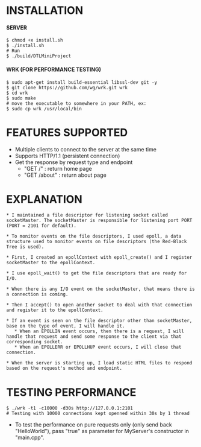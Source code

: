 
# INSTALLATION  

#### SERVER  
```
$ chmod +x install.sh
$ ./install.sh
# Run
$ ./build/DTLMiniProject
```

#### WRK (FOR PERFORMANCE TESTING)  
```
$ sudo apt-get install build-essential libssl-dev git -y
$ git clone https://github.com/wg/wrk.git wrk
$ cd wrk
$ sudo make
# move the executable to somewhere in your PATH, ex:
$ sudo cp wrk /usr/local/bin
```   

# FEATURES SUPPORTED  
* Multiple clients to connect to the server at the same time  
* Supports HTTP/1.1 (persistent connection)  
* Get the response by request type and endpoint  
    * "GET /" : return home page  
    * "GET /about" : return about page   

# EXPLANATION
```  
* I maintained a file descriptor for listening socket called socketMaster. The socketMaster is responsible for listening port PORT (PORT = 2101 for default).
   
* To monitor events on the file descriptors, I used epoll, a data structure used to monitor events on file descriptors (the Red-Black Tree is used).
 
* First, I created an epollContext with epoll_create() and I register socketMaster to the epollContext.

* I use epoll_wait() to get the file descriptors that are ready for I/O.
   
* When there is any I/O event on the socketMaster, that means there is a connection is coming.

* Then I accept() to open another socket to deal with that connection and register it to the epollContext.

* If an event is seen on the file descriptor other than socketMaster, base on the type of event, I will handle it.
   * When an EPOLLIN event occurs, then there is a request, I will handle that request and send some response to the client via that corresponding socket.
   * When an EPOLLERR or EPOLLHUP event occurs, I will close that connection.

* When the server is starting up, I load static HTML files to respond based on the request's method and endpoint.
```  


# TESTING PERFORMANCE  
```
$ ./wrk -t1 -c10000 -d30s http://127.0.0.1:2101  
# Testing with 10000 connections kept openned within 30s by 1 thread  
```  
* To test the performance on pure requests only (only send back "HelloWorld"), pass "true" as parameter for MyServer's constructor in "main.cpp".  



